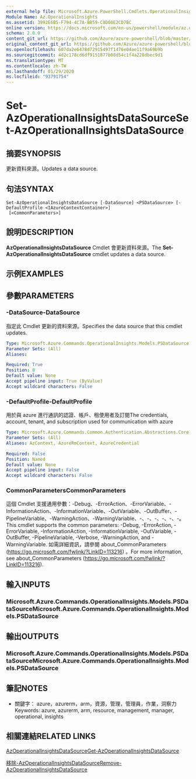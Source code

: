 ```yaml
---
external help file: Microsoft.Azure.PowerShell.Cmdlets.OperationalInsights.dll-Help.xml
Module Name: Az.OperationalInsights
ms.assetid: 3992E6B5-F794-4C7A-BB59-C8D60E2CD7BC
online version: https://docs.microsoft.com/en-us/powershell/module/az.operationalinsights/set-azoperationalinsightsdatasource
schema: 2.0.0
content_git_url: https://github.com/Azure/azure-powershell/blob/master/src/OperationalInsights/OperationalInsights/help/Set-AzOperationalInsightsDataSource.md
original_content_git_url: https://github.com/Azure/azure-powershell/blob/master/src/OperationalInsights/OperationalInsights/help/Set-AzOperationalInsightsDataSource.md
ms.openlocfilehash: 607da2e6478d72915497f1476e04ae11f9a69b9b
ms.sourcegitcommit: 4d2c178cd6df9151877b08d54c1f4a228dbec9d1
ms.translationtype: MT
ms.contentlocale: zh-TW
ms.lasthandoff: 01/29/2020
ms.locfileid: "93791754"
---
```

# <span data-ttu-id="bb7a3-101">Set-AzOperationalInsightsDataSource</span><span class="sxs-lookup"><span data-stu-id="bb7a3-101">Set-AzOperationalInsightsDataSource</span></span>

## <span data-ttu-id="bb7a3-102">摘要</span><span class="sxs-lookup"><span data-stu-id="bb7a3-102">SYNOPSIS</span></span>
<span data-ttu-id="bb7a3-103">更新資料來源。</span><span class="sxs-lookup"><span data-stu-id="bb7a3-103">Updates a data source.</span></span>

## <span data-ttu-id="bb7a3-104">句法</span><span class="sxs-lookup"><span data-stu-id="bb7a3-104">SYNTAX</span></span>

```
Set-AzOperationalInsightsDataSource [-DataSource] <PSDataSource> [-DefaultProfile <IAzureContextContainer>]
 [<CommonParameters>]
```

## <span data-ttu-id="bb7a3-105">說明</span><span class="sxs-lookup"><span data-stu-id="bb7a3-105">DESCRIPTION</span></span>
<span data-ttu-id="bb7a3-106">**AzOperationalInsightsDataSource** Cmdlet 會更新資料來源。</span><span class="sxs-lookup"><span data-stu-id="bb7a3-106">The **Set-AzOperationalInsightsDataSource** cmdlet updates a data source.</span></span>

## <span data-ttu-id="bb7a3-107">示例</span><span class="sxs-lookup"><span data-stu-id="bb7a3-107">EXAMPLES</span></span>

## <span data-ttu-id="bb7a3-108">參數</span><span class="sxs-lookup"><span data-stu-id="bb7a3-108">PARAMETERS</span></span>

### <span data-ttu-id="bb7a3-109">-DataSource</span><span class="sxs-lookup"><span data-stu-id="bb7a3-109">-DataSource</span></span>
<span data-ttu-id="bb7a3-110">指定此 Cmdlet 更新的資料來源。</span><span class="sxs-lookup"><span data-stu-id="bb7a3-110">Specifies the data source that this cmdlet updates.</span></span>

```yaml
Type: Microsoft.Azure.Commands.OperationalInsights.Models.PSDataSource
Parameter Sets: (All)
Aliases:

Required: True
Position: 0
Default value: None
Accept pipeline input: True (ByValue)
Accept wildcard characters: False
```

### <span data-ttu-id="bb7a3-111">-DefaultProfile</span><span class="sxs-lookup"><span data-stu-id="bb7a3-111">-DefaultProfile</span></span>
<span data-ttu-id="bb7a3-112">用於與 azure 進行通訊的認證、帳戶、租使用者及訂閱</span><span class="sxs-lookup"><span data-stu-id="bb7a3-112">The credentials, account, tenant, and subscription used for communication with azure</span></span>

```yaml
Type: Microsoft.Azure.Commands.Common.Authentication.Abstractions.Core.IAzureContextContainer
Parameter Sets: (All)
Aliases: AzContext, AzureRmContext, AzureCredential

Required: False
Position: Named
Default value: None
Accept pipeline input: False
Accept wildcard characters: False
```

### <span data-ttu-id="bb7a3-113">CommonParameters</span><span class="sxs-lookup"><span data-stu-id="bb7a3-113">CommonParameters</span></span>
<span data-ttu-id="bb7a3-114">這個 Cmdlet 支援通用參數：-Debug、-ErrorAction、-ErrorVariable、-InformationAction、-InformationVariable、-OutVariable、-OutBuffer、-PipelineVariable、-WarningAction、-WarningVariable、-、-、-、-、-、-。</span><span class="sxs-lookup"><span data-stu-id="bb7a3-114">This cmdlet supports the common parameters: -Debug, -ErrorAction, -ErrorVariable, -InformationAction, -InformationVariable, -OutVariable, -OutBuffer, -PipelineVariable, -Verbose, -WarningAction, and -WarningVariable.</span></span> <span data-ttu-id="bb7a3-115">如需詳細資訊，請參閱 about_CommonParameters (https://go.microsoft.com/fwlink/?LinkID=113216) 。</span><span class="sxs-lookup"><span data-stu-id="bb7a3-115">For more information, see about_CommonParameters (https://go.microsoft.com/fwlink/?LinkID=113216).</span></span>

## <span data-ttu-id="bb7a3-116">輸入</span><span class="sxs-lookup"><span data-stu-id="bb7a3-116">INPUTS</span></span>

### <span data-ttu-id="bb7a3-117">Microsoft.Azure.Commands.OperationalInsights.Models.PSDataSource</span><span class="sxs-lookup"><span data-stu-id="bb7a3-117">Microsoft.Azure.Commands.OperationalInsights.Models.PSDataSource</span></span>

## <span data-ttu-id="bb7a3-118">輸出</span><span class="sxs-lookup"><span data-stu-id="bb7a3-118">OUTPUTS</span></span>

### <span data-ttu-id="bb7a3-119">Microsoft.Azure.Commands.OperationalInsights.Models.PSDataSource</span><span class="sxs-lookup"><span data-stu-id="bb7a3-119">Microsoft.Azure.Commands.OperationalInsights.Models.PSDataSource</span></span>

## <span data-ttu-id="bb7a3-120">筆記</span><span class="sxs-lookup"><span data-stu-id="bb7a3-120">NOTES</span></span>
* <span data-ttu-id="bb7a3-121">關鍵字： azure，azurerm，arm，資源，管理，管理員，作業，洞察力</span><span class="sxs-lookup"><span data-stu-id="bb7a3-121">Keywords: azure, azurerm, arm, resource, management, manager, operational, insights</span></span>

## <span data-ttu-id="bb7a3-122">相關連結</span><span class="sxs-lookup"><span data-stu-id="bb7a3-122">RELATED LINKS</span></span>

[<span data-ttu-id="bb7a3-123">AzOperationalInsightsDataSource</span><span class="sxs-lookup"><span data-stu-id="bb7a3-123">Get-AzOperationalInsightsDataSource</span></span>](./Get-AzOperationalInsightsDataSource.md)

[<span data-ttu-id="bb7a3-124">移除-AzOperationalInsightsDataSource</span><span class="sxs-lookup"><span data-stu-id="bb7a3-124">Remove-AzOperationalInsightsDataSource</span></span>](./Remove-AzOperationalInsightsDataSource.md)


